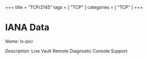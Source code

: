 +++
title = "TCP/2145"
tags = [ "TCP" ]
categories = [ "TCP" ]
+++

# IANA Data

_Name:_ lv-pici

_Description:_ Live Vault Remote Diagnostic Console Support

